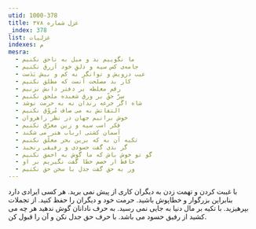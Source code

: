 ```yaml
---
utid: 1000-378
title: غزل شماره ۳۷۸
_index: 378
list: غزلیات
indexes: م
mesra:
  - ما نگوییم بد و میل به ناحق نکنیم
  - جامه‌ی کس سیه و دلقِ خود اَزرق نکنیم
  - عیب درویش و توانگر به کم و بیش بَدَست
  - کار بد مصلحت آنست که مطلق نکنیم
  - رقم مغلطه بر دفتر دانش نزنیم
  - سِرّ حقّ بر ورق شعبده ملحق نکنیم
  - شاه اگر جرعه رندان نه به حرمت نوشد
  - التفاتش به می صاف مُروّق نکنیم
  - خوش برانیم جهان در نظر راهروان
  - فکر اسب سیه و زین مغرّق نکنیم
  - آسمان کشتی ارباب هنر می شکند
  - تکیه آن به که برین بحر معلّق نکنیم
  - گر بدی گفت حسودی و رفیقی رنجید
  - گو تو خوش باش که ما گوش به احمق نکنیم
  - حافظ ار خصم خطا گفت نگیریم بر او
  - ور به حق گفت جدل با سخن حق نکنیم
---
```

با غیبت کردن و تهمت زدن به دیگران کاری از پیش نمی برید. هر کسی ایرادی دارد بنابراین بزرگوار و خطاپوش باشید. حرمت خود و دیگران را حفظ کنید. از تجملات بپرهیزید. با تکیه بر مال دنیا به جایی نمی رسید. به حرف نادانان گوش ندهید هر چه می کشید از رفیق حسود می باشد. با حرف حق جدل نکن و آن را قبول کن.

